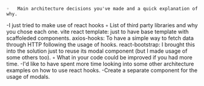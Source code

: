 	◦	Main architecture decisions you've made and a quick explanation of why.
-I just tried to make use of react hooks
	◦	List of third party libraries and why you chose each one.
vite react template:
just to have base template with scaffoleded components.
axios-hooks: 
To have a simple way to fetch data through HTTP following the usage of hooks.
react-bootstrap:
I brought this into the solution just to reuse its modal component (but I made usage of some others too).
	◦	What in your code could be improved if you had more time.
-I'd like to have spent more time looking into some other architecture examples on how to use react hooks.
-Create a separate component for the usage of modals.